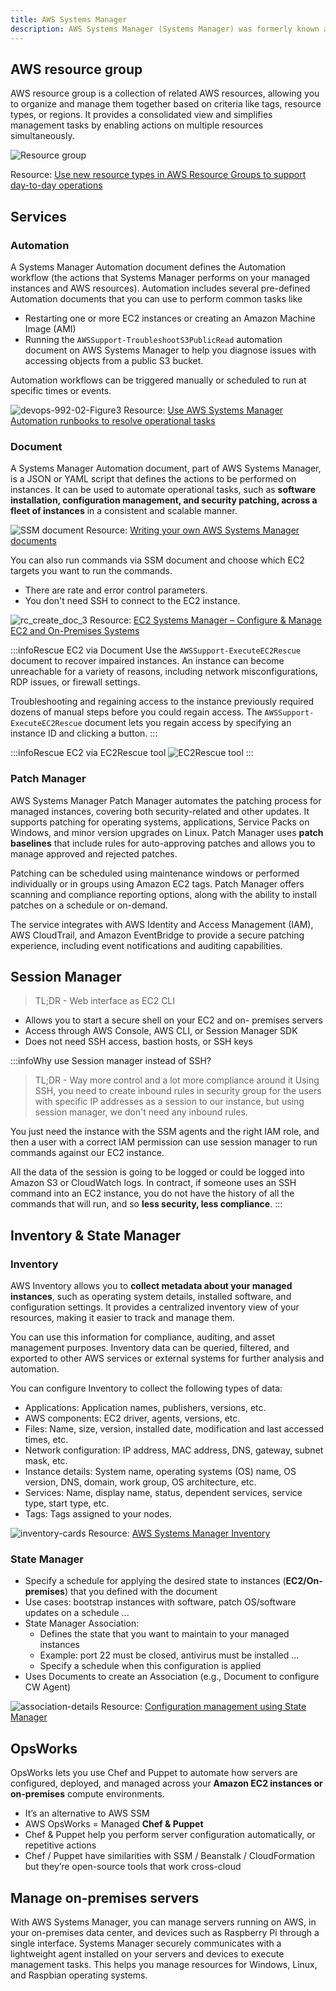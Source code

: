 ```yaml
---
title: AWS Systems Manager
description: AWS Systems Manager (Systems Manager) was formerly known as "Amazon Simple Systems Manager (SSM)" and "Amazon EC2 Systems Manager (SSM)". The original abbreviated name of the service, "SSM", is still reflected in various AWS resources, including a few other service consoles.
---
```


## AWS resource group

AWS resource group is a collection of related AWS resources, allowing you to organize and manage them together based on criteria like tags, resource types, or regions. It provides a consolidated view and simplifies management tasks by enabling actions on multiple resources simultaneously.

![Resource group](https://d2908q01vomqb2.cloudfront.net/972a67c48192728a34979d9a35164c1295401b71/2018/09/13/Picture1.png)

Resource: [Use new resource types in AWS Resource Groups to support day-to-day operations](https://aws.amazon.com/blogs/mt/use-new-resource-types-in-aws-resource-groups-to-support-day-to-day-operations/)


## Services

### Automation

A Systems Manager Automation document defines the Automation workflow (the actions that Systems Manager performs on your managed instances and AWS resources). Automation includes several pre-defined Automation documents that you can use to perform common tasks like 
- Restarting one or more EC2 instances or creating an Amazon Machine Image (AMI)
- Running the `AWSSupport-TroubleshootS3PublicRead` automation document on AWS Systems Manager to help you diagnose issues with accessing objects from a public S3 bucket.

Automation workflows can be triggered manually or scheduled to run at specific times or events.

![devops-992-02-Figure3](https://d2908q01vomqb2.cloudfront.net/972a67c48192728a34979d9a35164c1295401b71/2021/06/08/devops-992-02-Figure3.png)
Resource: [Use AWS Systems Manager Automation runbooks to resolve operational tasks](https://aws.amazon.com/blogs/mt/use-aws-systems-manager-automation-runbooks-to-resolve-operational-tasks/)

### Document

A Systems Manager Automation document, part of AWS Systems Manager, is a JSON or YAML script that defines the actions to be performed on instances. It can be used to automate operational tasks, such as **software installation, configuration management, and security patching, across a fleet of instances** in a consistent and scalable manner.

![SSM document](https://d2908q01vomqb2.cloudfront.net/972a67c48192728a34979d9a35164c1295401b71/2018/05/01/Image1-1.png)
Resource: [Writing your own AWS Systems Manager documents](https://aws.amazon.com/blogs/mt/writing-your-own-aws-systems-manager-documents/)


You can also run commands via SSM document and choose which EC2 targets you want to run the commands. 
- There are rate and error control parameters.
- You don't need SSH to connect to the EC2 instance.

![rc_create_doc_3](https://media.amazonwebservices.com/blog/2016/rc_create_doc_3.png)
Resource: [EC2 Systems Manager – Configure & Manage EC2 and On-Premises Systems](https://aws.amazon.com/blogs/mt/writing-your-own-aws-systems-manager-documents/)

:::infoRescue EC2 via Document
Use the `AWSSupport-ExecuteEC2Rescue` document to recover impaired instances. An instance can become unreachable for a variety of reasons, including network misconfigurations, RDP issues, or firewall settings. 

Troubleshooting and regaining access to the instance previously required dozens of manual steps before you could regain access. The `AWSSupport-ExecuteEC2Rescue` document lets you regain access by specifying an instance ID and clicking a button.
:::

:::infoRescue EC2 via EC2Rescue tool
![EC2Rescue tool](/img/aws/management/ssm/SOAF37-EC2Rescue-tool-for-troubleshooting-Amazon-EC2-issues.png)
:::

### Patch Manager

AWS Systems Manager Patch Manager automates the patching process for managed instances, covering both security-related and other updates. It supports patching for operating systems, applications, Service Packs on Windows, and minor version upgrades on Linux. Patch Manager uses **patch baselines** that include rules for auto-approving patches and allows you to manage approved and rejected patches.

Patching can be scheduled using maintenance windows or performed individually or in groups using Amazon EC2 tags. Patch Manager offers scanning and compliance reporting options, along with the ability to install patches on a schedule or on-demand.

The service integrates with AWS Identity and Access Management (IAM), AWS CloudTrail, and Amazon EventBridge to provide a secure patching experience, including event notifications and auditing capabilities.

## Session Manager

> TL;DR - Web interface as EC2 CLI

- Allows you to start a secure shell on your EC2 and on- premises servers
- Access through AWS Console, AWS CLI, or Session Manager SDK
- Does not need SSH access, bastion hosts, or SSH keys

:::infoWhy use Session manager instead of SSH?
> TL;DR - Way more control and a lot more compliance around it
Using SSH, you need to create inbound rules in security group for the users with specific IP addresses as a session to our instance, but using session manager, we don't need any inbound rules. 

You just need the instance with the SSM agents and the right IAM role, and then a user with a correct IAM permission can use session manager to run commands against our EC2 instance.

All the data of the session is going to be logged or could be logged into Amazon S3 or CloudWatch logs. In contract, if someone uses an SSH command into an EC2 instance, you do not have the history of all the commands that will run, and so **less security, less compliance**.
:::

## Inventory & State Manager

### Inventory

AWS Inventory allows you to **collect metadata about your managed instances**, such as operating system details, installed software, and configuration settings. It provides a centralized inventory view of your resources, making it easier to track and manage them. 

You can use this information for compliance, auditing, and asset management purposes. Inventory data can be queried, filtered, and exported to other AWS services or external systems for further analysis and automation.

You can configure Inventory to collect the following types of data:
-   Applications: Application names, publishers, versions, etc.
-   AWS components: EC2 driver, agents, versions, etc.
-   Files: Name, size, version, installed date, modification and last accessed times, etc.
-   Network configuration: IP address, MAC address, DNS, gateway, subnet mask, etc.
-   Instance details: System name, operating systems (OS) name, OS version, DNS, domain, work group, OS architecture, etc.
-   Services: Name, display name, status, dependent services, service type, start type, etc.
-   Tags: Tags assigned to your nodes.

![inventory-cards](https://docs.aws.amazon.com/images/systems-manager/latest/userguide/images/inventory-cards.png)
Resource: [AWS Systems Manager Inventory](https://docs.aws.amazon.com/systems-manager/latest/userguide/systems-manager-inventory.html)

### State Manager

- Specify a schedule for applying the desired state to instances (**EC2/On- premises**) that you defined with the document
- Use cases: bootstrap instances with software, patch OS/software updates on a schedule ...
- State Manager Association:
    - Defines the state that you want to maintain to your managed instances
    - Example: port 22 must be closed, antivirus must be installed ... 
    - Specify a schedule when this configuration is applied
- Uses Documents to create an Association (e.g., Document to configure CW Agent)

![association-details](/img/aws/management/ssm/system-manager.png)
Resource: [Configuration management using State Manager](https://catalog.workshops.aws/getting-started-with-com/en-US/remote-management/state-manager)


## OpsWorks

OpsWorks lets you use Chef and Puppet to automate how servers are configured, deployed, and managed across your **Amazon EC2 instances or on-premises** compute environments.

- It’s an alternative to AWS SSM
- AWS OpsWorks = Managed **Chef & Puppet**
- Chef & Puppet help you perform server configuration automatically, or repetitive actions
- Chef / Puppet have similarities with SSM / Beanstalk / CloudFormation but they’re open-source tools that work cross-cloud

## Manage on-premises servers

With AWS Systems Manager, you can manage servers running on AWS, in your on-premises data center, and devices such as Raspberry Pi through a single interface. Systems Manager securely communicates with a lightweight agent installed on your servers and devices to execute management tasks. This helps you manage resources for Windows, Linux, and Raspbian operating systems.